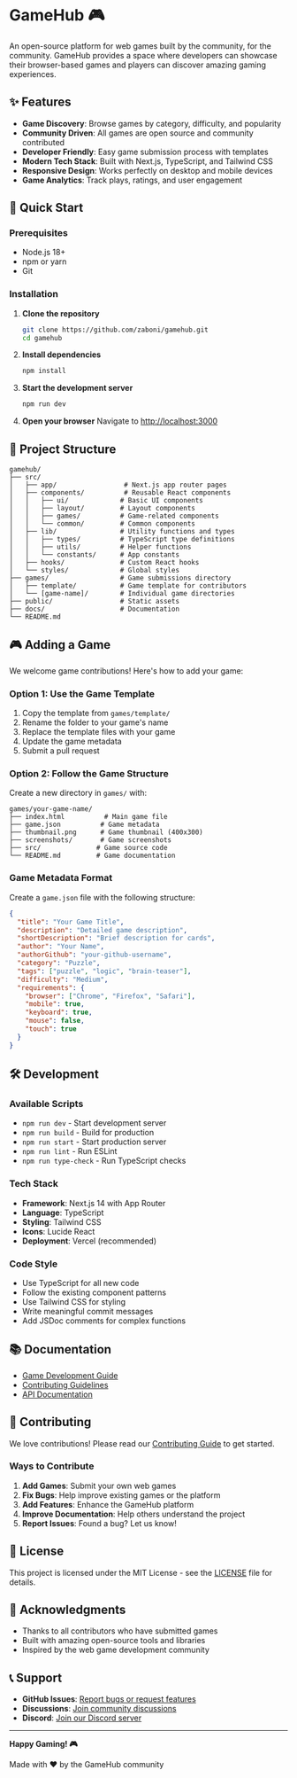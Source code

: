# GameHub 🎮

An open-source platform for web games built by the community, for the community. GameHub provides a space where developers can showcase their browser-based games and players can discover amazing gaming experiences.

## ✨ Features

- **Game Discovery**: Browse games by category, difficulty, and popularity
- **Community Driven**: All games are open source and community contributed
- **Developer Friendly**: Easy game submission process with templates
- **Modern Tech Stack**: Built with Next.js, TypeScript, and Tailwind CSS
- **Responsive Design**: Works perfectly on desktop and mobile devices
- **Game Analytics**: Track plays, ratings, and user engagement

## 🚀 Quick Start

### Prerequisites

- Node.js 18+ 
- npm or yarn
- Git

### Installation

1. **Clone the repository**
   ```bash
   git clone https://github.com/zaboni/gamehub.git
   cd gamehub
   ```

2. **Install dependencies**
   ```bash
   npm install
   ```

3. **Start the development server**
   ```bash
   npm run dev
   ```

4. **Open your browser**
   Navigate to [http://localhost:3000](http://localhost:3000)

## 🎯 Project Structure

```
gamehub/
├── src/
│   ├── app/                 # Next.js app router pages
│   ├── components/          # Reusable React components
│   │   ├── ui/             # Basic UI components
│   │   ├── layout/         # Layout components
│   │   ├── games/          # Game-related components
│   │   └── common/         # Common components
│   ├── lib/                # Utility functions and types
│   │   ├── types/          # TypeScript type definitions
│   │   ├── utils/          # Helper functions
│   │   └── constants/      # App constants
│   ├── hooks/              # Custom React hooks
│   └── styles/             # Global styles
├── games/                  # Game submissions directory
│   ├── template/           # Game template for contributors
│   └── [game-name]/        # Individual game directories
├── public/                 # Static assets
├── docs/                   # Documentation
└── README.md
```

## 🎮 Adding a Game

We welcome game contributions! Here's how to add your game:

### Option 1: Use the Game Template

1. Copy the template from `games/template/`
2. Rename the folder to your game's name
3. Replace the template files with your game
4. Update the game metadata
5. Submit a pull request

### Option 2: Follow the Game Structure

Create a new directory in `games/` with:

```
games/your-game-name/
├── index.html          # Main game file
├── game.json          # Game metadata
├── thumbnail.png      # Game thumbnail (400x300)
├── screenshots/       # Game screenshots
├── src/              # Game source code
└── README.md         # Game documentation
```

### Game Metadata Format

Create a `game.json` file with the following structure:

```json
{
  "title": "Your Game Title",
  "description": "Detailed game description",
  "shortDescription": "Brief description for cards",
  "author": "Your Name",
  "authorGithub": "your-github-username",
  "category": "Puzzle",
  "tags": ["puzzle", "logic", "brain-teaser"],
  "difficulty": "Medium",
  "requirements": {
    "browser": ["Chrome", "Firefox", "Safari"],
    "mobile": true,
    "keyboard": true,
    "mouse": false,
    "touch": true
  }
}
```

## 🛠️ Development

### Available Scripts

- `npm run dev` - Start development server
- `npm run build` - Build for production
- `npm run start` - Start production server
- `npm run lint` - Run ESLint
- `npm run type-check` - Run TypeScript checks

### Tech Stack

- **Framework**: Next.js 14 with App Router
- **Language**: TypeScript
- **Styling**: Tailwind CSS
- **Icons**: Lucide React
- **Deployment**: Vercel (recommended)

### Code Style

- Use TypeScript for all new code
- Follow the existing component patterns
- Use Tailwind CSS for styling
- Write meaningful commit messages
- Add JSDoc comments for complex functions

## 📚 Documentation

- [Game Development Guide](docs/GAME_DEVELOPMENT.md)
- [Contributing Guidelines](CONTRIBUTING.md)
- [API Documentation](docs/API.md)

## 🤝 Contributing

We love contributions! Please read our [Contributing Guide](CONTRIBUTING.md) to get started.

### Ways to Contribute

1. **Add Games**: Submit your own web games
2. **Fix Bugs**: Help improve existing games or the platform
3. **Add Features**: Enhance the GameHub platform
4. **Improve Documentation**: Help others understand the project
5. **Report Issues**: Found a bug? Let us know!

## 📄 License

This project is licensed under the MIT License - see the [LICENSE](LICENSE) file for details.

## 🌟 Acknowledgments

- Thanks to all contributors who have submitted games
- Built with amazing open-source tools and libraries
- Inspired by the web game development community

## 📞 Support

- **GitHub Issues**: [Report bugs or request features](https://github.com/your-username/gamehub/issues)
- **Discussions**: [Join community discussions](https://github.com/your-username/gamehub/discussions)
- **Discord**: [Join our Discord server](https://discord.gg/gamehub)

---

**Happy Gaming! 🎮**

Made with ❤️ by the GameHub community